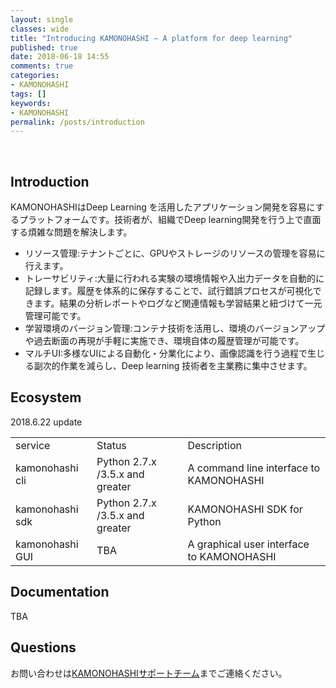 ```yaml
---
layout: single
classes: wide
title: "Introducing KAMONOHASHI — A platform for deep learning"
published: true
date: 2018-06-18 14:55
comments: true
categories:
- KAMONOHASHI
tags: []
keywords:
- KAMONOHASHI
permalink: /posts/introduction
---
```

&nbsp;
## Introduction

KAMONOHASHIはDeep Learning を活用したアプリケーション開発を容易にするプラットフォームです。技術者が、組織でDeep learning開発を行う上で直面する煩雑な問題を解決します。

<!--more-->


- リソース管理:テナントごとに、GPUやストレージのリソースの管理を容易に行えます。
- トレーサビリティ:大量に行われる実験の環境情報や入出力データを自動的に記録します。履歴を体系的に保存することで、試行錯誤プロセスが可視化できます。結果の分析レポートやログなど関連情報も学習結果と紐づけて一元管理可能です。
- 学習環境のバージョン管理:コンテナ技術を活用し、環境のバージョンアップや過去断面の再現が手軽に実施でき、環境自体の履歴管理が可能です。
- マルチUI:多様なUIによる自動化・分業化により、画像認識を行う過程で生じる副次的作業を減らし、Deep learning 技術者を主業務に集中させます。


## Ecosystem

2018.6.22 update

<table>
<tbody>
<tr>
<td>service</td>
<td>Status</td>
<td>Description</td>
</tr>
<tr>
<td>kamonohashi cli</td>
<td>Python 2.7.x /3.5.x and greater</td>
<td>A command line interface to KAMONOHASHI</td>
</tr>
<tr>
<td>kamonohashi sdk</td>
<td>Python 2.7.x /3.5.x and greater</td>
<td>KAMONOHASHI SDK for Python</td>
</tr>
<tr>
<td>kamonohashi GUI</td>
<td>TBA</td>
<td>A graphical user interface to KAMONOHASHI</td>
</tr>
</tbody>
</table>

## Documentation

TBA


## Questions



お問い合わせは[KAMONOHASHIサポートチーム](mailto:kamonohashi-support@jp.nssol.nipponsteel.com "KAMONOHASHIサポートチーム")までご連絡ください。
